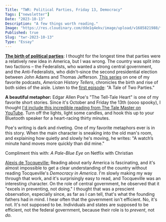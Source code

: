 ```yaml
---
Title: "TWR: Political Parties, Friday 13, Democracy"
Tags: ["newsletter"]
Date: "2023-10-13"
Description: "A few things worth reading."
Image: "https://res.cloudinary.com/dde1q4ekv/image/upload/v1685821988/feynman01-NEWS-WEB.width-600_tSwRQP5_1_esr2lo.jpg"
Published: true
Slug: "twr-2023-10-13"
Type: "Essay"
---
```

**[The birth of political parties](https://open.spotify.com/episode/3zFfObjnltdYlTAt1CZ4FW?si=943406c3ce4b4d98)**: I thought for the longest time that parties were a relatively new idea in America, but I was wrong. The country was split into two factions – the Federalists, who wanted a strong central government, and the Anti-Federalists, who didn't–since the second presidential election between John Adams and Thomas Jefferson. [This series](https://open.spotify.com/episode/3zFfObjnltdYlTAt1CZ4FW?si=943406c3ce4b4d98) on one of my favorite podcasts, *American History Tellers*, chronicles the birth and rise of both sides of the aisle. Listen to the [first episode](https://open.spotify.com/episode/3zFfObjnltdYlTAt1CZ4FW?si=943406c3ce4b4d98): "A Tale of Two Parties."

**A beautiful metaphor:** Edgar Allen Poe's "The Tell-Tale Heart" is one of my favorite short stories. Since it's October and Friday the 13th (oooo spooky), I thought [I'd include this incredible reading from The Tale Master on YouTube](https://youtu.be/KnHFMAxACnM?si=wGvKHQK4TcApY9NG). Turn off the lights, light some candles, and hook this up to your Bluetooth speaker for a heart-racing thirty minutes.

Poe's writing is dark and riveting. One of my favorite metaphors ever is in this story. When the main character is sneaking into the old man's room, and explaining how quietly and slowly he's moving, he writes: "A watch’s minute hand moves more quickly than did mine."

Compliment this with: *A Pale-Blue Eye* on Netflix with Christian

[Alexis de Tocqueville:](https://en.wikipedia.org/wiki/Alexis_de_Tocqueville) Reading about early America is fascinating, and it's almost impossible to get a clear understanding of the country without reading Tocqueville's *Democracy in America*. I'm slowly making my way through that work, and it's surprisingly easy to read, and Tocqueville was an interesting character. On the role of central government, he observed that it "excels in preventing, not doing." I thought that was a prescient observation, especially since, as far as I can tell, that's what the founding fathers had in mind. I hear often that the government isn't efficient. No, it's not. It's not supposed to be. Individuals and states are supposed to be efficient, not the federal government, because their role is to *prevent*, not *do.*

